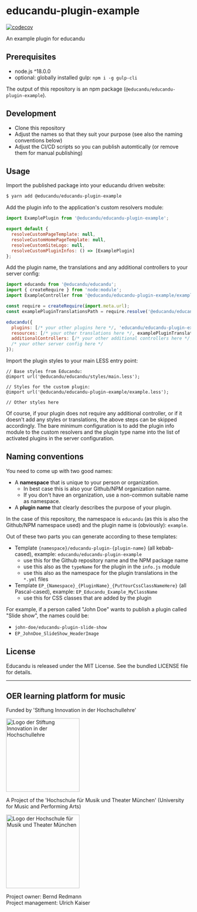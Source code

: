 # educandu-plugin-example

[![codecov](https://codecov.io/gh/educandu/educandu-plugin-example/branch/main/graph/badge.svg)](https://codecov.io/gh/educandu/educandu-plugin-example)

An example plugin for educandu

## Prerequisites

* node.js ^18.0.0
* optional: globally installed gulp: `npm i -g gulp-cli`

The output of this repository is an npm package (`@educandu/educandu-plugin-example`).

## Development

* Clone this repository
* Adjust the names so that they suit your purpose (see also the naming conventions below)
* Adjust the CI/CD scripts so you can publish automtically (or remove them for manual publishing)

## Usage

Import the published package into your educandu driven website:

~~~ sh
$ yarn add @educandu/educandu-plugin-example
~~~

Add the plugin info to the application's custom resolvers module:

~~~ js
import ExamplePlugin from '@educandu/educandu-plugin-example';

export default {
  resolveCustomPageTemplate: null,
  resolveCustomHomePageTemplate: null,
  resolveCustomSiteLogo: null,
  resolveCustomPluginInfos: () => [ExamplePlugin]
};
~~~

Add the plugin name, the translations and any additional controllers to your server config:

~~~ js
import educandu from '@educandu/educandu';
import { createRequire } from 'node:module';
import ExampleController from '@educandu/educandu-plugin-example/example-controller.js';

const require = createRequire(import.meta.url);
const examplePluginTranslationsPath = require.resolve('@educandu/educandu-plugin-example/translations.json');

educandu({
  plugins: [/* your other plugins here */, 'educandu/educandu-plugin-example'],
  resources: [/* your other translations here */, examplePluginTranslationsPath],
  additionalControllers: [/* your other additional controllers here */, ExampleController],
  /* your other server config here */
});
~~~

Import the plugin styles to your main LESS entry point:

~~~ less
// Base styles from Educandu:
@import url('@educandu/educandu/styles/main.less');

// Styles for the custom plugin:
@import url('@educandu/educandu-plugin-example/example.less');

// Other styles here
~~~

Of course, if your plugin does not require any additional controller, or if it doesn't add any styles or translations,
the above steps can be skipped accordingly. The bare minimum configuration is to add the plugin info module to the
custom resolvers and the plugin type name into the list of activated plugins in the server configuration.

## Naming conventions

You need to come up with two good names:

* A **namespace** that is unique to your person or organization.
  * In best case this is also your Github/NPM organization name.
  * If you don't have an organization, use a non-common suitable name as namespace.
* A **plugin name** that clearly describes the purpose of your plugin.

In the case of this repository, the namespace is `educandu` (as this is also the Github/NPM namespace used) and the plugin name is (obviously): `example`.

Out of these two parts you can generate according to these templates:

* Template `{namespace}/educandu-plugin-{plugin-name}` (all kebab-cased), example: `educandu/educandu-plugin-example`
  * use this for the Github repository name and the NPM package name
  * use this also as the `typeName` for the plugin in the `info.js` module
  * use this also as the namespace for the plugin translations in the `*.yml` files
* Template `EP_{Namespace}_{PluginName}_{PutYourCssClassNameHere}` (all Pascal-cased), example: `EP_Educandu_Example_MyClassName`
  * use this for CSS classes that are added by the plugin

For example, if a person called "John Doe" wants to publish a plugin called "Slide show", the names could be:

* `john-doe/educandu-plugin-slide-show`
* `EP_JohnDoe_SlideShow_HeaderImage`

## License

Educandu is released under the MIT License. See the bundled LICENSE file for details.

---

## OER learning platform for music

Funded by 'Stiftung Innovation in der Hochschullehre'

<img src="https://stiftung-hochschullehre.de/wp-content/uploads/2020/07/logo_stiftung_hochschullehre_screenshot.jpg)" alt="Logo der Stiftung Innovation in der Hochschullehre" width="200"/>

A Project of the 'Hochschule für Musik und Theater München' (University for Music and Performing Arts)

<img src="https://upload.wikimedia.org/wikipedia/commons/d/d8/Logo_Hochschule_f%C3%BCr_Musik_und_Theater_M%C3%BCnchen_.png" alt="Logo der Hochschule für Musik und Theater München" width="200"/>

Project owner: Bernd Redmann\
Project management: Ulrich Kaiser
